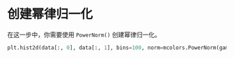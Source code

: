 # 创建幂律归一化

在这一步中，你需要使用 `PowerNorm()` 创建幂律归一化。

```python
plt.hist2d(data[:, 0], data[:, 1], bins=100, norm=mcolors.PowerNorm(gamma))
```
